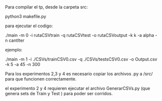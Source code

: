 Para compilar el tp, desde la carpeta src:

python3 makefile.py

para ejecutar el codigo:

./main -m 0 -i rutaCSVtrain -q rutaCSVtest -o rutaCSVoutput -k k -a alpha -n cantIter

ejemplo:

./main -m 1 -i ./CSVs/trainCSV0.csv -q ./CSVs/testsCSV0.csv -o Output.csv -k 5 -a 45 -n 300


Para los experimentos 2,3 y 4 es necesario copiar los archivos .py a /src/ para que funcionen correctamente.

el experimento 2 y 4 requieren ejecutar el archivo GenerarCSVs.py (que genera sets de Train y Test ) para poder ser corridos.
